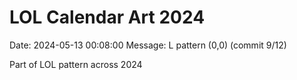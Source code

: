 # LOL Calendar Art 2024

Date: 2024-05-13 00:08:00
Message: L pattern (0,0) (commit 9/12)

Part of LOL pattern across 2024
